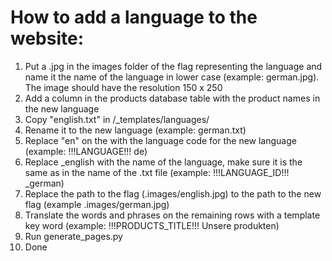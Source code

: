# How to add a language to the website: 
1. Put a .jpg in the images folder of the flag representing the language and name it the name of the language in lower case (example: german.jpg). The image should have the resolution 150 x 250
2. Add a column in the products database table with the product names in the new language
3. Copy "english.txt" in /_templates/languages/
4. Rename it to the new language (example: german.txt)
5. Replace "en" on the with the language code for the new language (example: !!!LANGUAGE!!! de)
6. Replace _english with the name of the language, make sure it is the same as in the name of the .txt file (example: !!!LANGUAGE_ID!!! _german)
7. Replace the path to the flag (.images/english.jpg) to the path to the new flag (example .images/german.jpg)
8. Translate the words and phrases on the remaining rows with a template key word (example: !!!PRODUCTS_TITLE!!! Unsere produkten)
9. Run generate_pages.py
10. Done
